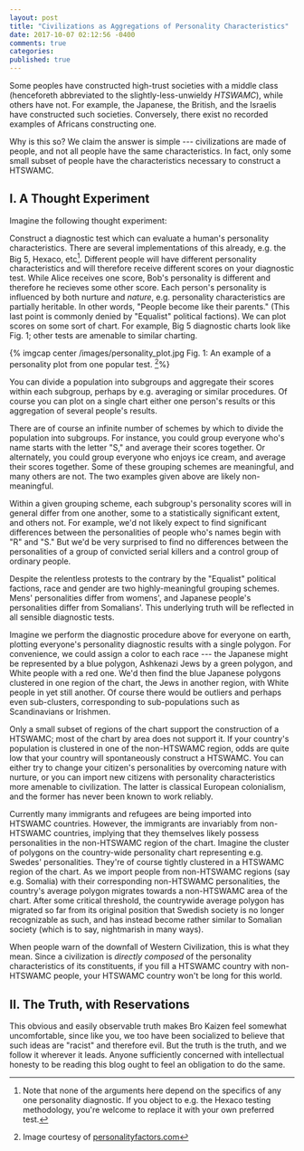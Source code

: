 ```yaml
---
layout: post
title: "Civilizations as Aggregations of Personality Characteristics"
date: 2017-10-07 02:12:56 -0400
comments: true
categories: 
published: true
---
```


Some peoples have constructed high-trust societies with a middle class (henceforeth abbreviated to the slightly-less-unwieldy *HTSWAMC*), while others have not. For example, the Japanese, the British, and the Israelis have constructed such societies. Conversely, there exist no recorded examples of Africans constructing one. 

<!--more-->

Why is this so? We claim the answer is simple --- civilizations are made of people, and not all people have the same characteristics. In fact, only some small subset of people have the characteristics necessary to construct a HTSWAMC.

## I. A Thought Experiment

Imagine the following thought experiment:

Construct a diagnostic test which can evaluate a human's personality characteristics. There are several implementations of this already, e.g. the Big 5, Hexaco, etc[^1]. Different people will have different personality characteristics and will therefore receive different scores on your diagnostic test. While Alice receives one score, Bob's personality is different and therefore he recieves some other score. Each person's personality is influenced by both nurture and *nature*, e.g. personality characteristics are partially heritable. In other words, "People become like their parents." (This last point is commonly denied by "Equalist" political factions). We can plot scores on some sort of chart. For example, Big 5 diagnostic charts look like Fig. 1; other tests are amenable to similar charting. 

{% imgcap center /images/personality_plot.jpg Fig. 1: An example of a personality plot from one popular test. [^2]%} 

You can divide a population into subgroups and aggregate their scores within each subgroup, perhaps by e.g. averaging or similar procedures. Of course you can plot on a single chart either one person's results or this aggregation of several people's results.

There are of course an infinite number of schemes by which to divide the population into subgroups. For instance, you could group everyone who's name starts with the letter "S," and average their scores together. Or alternately, you could group everyone who enjoys ice cream, and average their scores together. Some of these grouping schemes are meaningful, and many others are not. The two examples given above are likely non-meaningful.

Within a given grouping scheme, each subgroup's personality scores will in general differ from one another, some to a statistically significant extent, and others not. For example, we'd not likely expect to find significant differences between the personalities of people who's names begin with "R" and "S." But we'd be very surprised to find no differences between the personalities of a group of convicted serial killers and a control group of ordinary people. 

Despite the relentless protests to the contrary by the "Equalist" political factions, race and gender are two highly-meaningful grouping schemes. Mens' personalities differ from womens', and Japanese people's personalities differ from Somalians'. This underlying truth will be reflected in all sensible diagnostic tests.

Imagine we perform the diagnostic procedure above for everyone on earth, plotting everyone's personality diagnostic results with a single polygon. For convenience, we could assign a color to each race --- the Japanese might be represented by a blue polygon, Ashkenazi Jews by a green polygon, and White people with a red one. We'd then find the blue Japanese polygons clustered in one region of the chart, the Jews in another region, with White people in yet still another. Of course there would be outliers and perhaps even sub-clusters, corresponding to sub-populations such as Scandinavians or Irishmen. 

Only a small subset of regions of the chart support the construction of a HTSWAMC; most of the chart by area does not support it. If your country's population is clustered in one of the non-HTSWAMC region, odds are quite low that your country will spontaneously construct a HTSWAMC. You can either try to change your citizen's personalities by overcoming nature with nurture, or you can import new citizens with personality characteristics more amenable to civilization. The latter is classical European colonialism, and the former has never been known to work reliably. 

Currently many immigrants and refugees are being imported into HTSWAMC countries. However, the immigrants are invariably from non-HTSWAMC countries, implying that they themselves likely possess personalities in the non-HTSWAMC region of the chart. Imagine the cluster of polygons on the country-wide personality chart representing e.g. Swedes' personalities. They're of course tightly clustered in a HTSWAMC region of the chart. As we import people from non-HTSWAMC regions (say e.g. Somalia) with their corresponding non-HTSWAMC personalities, the country's average polygon migrates towards a non-HTSWAMC area of the chart. After some critical threshold, the countrywide average polygon has migrated so far from its original position that Swedish society is no longer recognizable as such, and has instead become rather similar to Somalian society (which is to say, nightmarish in many ways). 

When people warn of the downfall of Western Civilization, this is what they mean. Since a civilization is *directly composed* of the personality characteristics of its constituents, if you fill a HTSWAMC country with non-HTSWAMC people, your HTSWAMC country won't be long for this world.

## II. The Truth, with Reservations

This obvious and easily observable truth makes Bro Kaizen feel somewhat uncomfortable, since like you, we too have been socialized to believe that such ideas are "racist" and therefore evil. But the truth is the truth, and we follow it wherever it leads. Anyone sufficiently concerned with intellectual honesty to be reading this blog ought to feel an obligation to do the same. 

[^1]: Note that none of the arguments here depend on the specifics of any one personality diagnostic. If you object to e.g. the Hexaco testing methodology, you're welcome to replace it with your own preferred test.

[^2]: Image courtesy of [personalityfactors.com](https://personalityfactors.com)